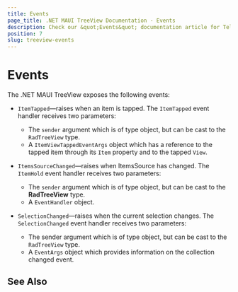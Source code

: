 ```yaml
---
title: Events
page_title: .NET MAUI TreeView Documentation - Events
description: Check our &quot;Events&quot; documentation article for Telerik TreeView for .NET MAUI control.
position: 7
slug: treeview-events
---
```


# Events

The .NET MAUI TreeView exposes the following events:

* `ItemTapped`&mdash;raises when an item is tapped. The `ItemTapped` event handler receives two parameters:
	* The `sender` argument which is of type object, but can be cast to the `RadTreeView` type.
	* A `ItemViewTappedEventArgs` object which has a reference to the tapped item through its `Item` property and to the tapped `View`.
	
* `ItemsSourceChanged`&mdash;raises when ItemsSource has changed. The `ItemHold` event handler receives two parameters:
	* The `sender` argument which is of type object, but can be cast to the **RadTreeView** type.
	* A `EventHandler` object.
	
* `SelectionChanged`&mdash;raises when the current selection changes. The `SelectionChanged` event handler receives two parameters:
	* The sender argument which is of type object, but can be cast to the `RadTreeView` type.
	* A `EventArgs` object which provides information on the collection changed event.


## See Also


